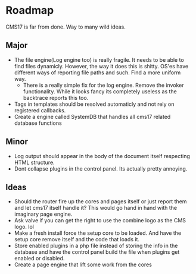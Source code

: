 Roadmap
==========
CMS17 is far from done. Way to many wild ideas.

Major
----------
* The file engine(Log engine too) is really fragile. It needs to be able to find files dynamicly. However, the way it does this is shitty. OS'es have different ways of reporting file paths and such. Find a more uniform way.
  * There is a really simple fix for the log engine. Remove the invoker functionality. While it looks fancy its completely useless as the backtrace reports this too.
* Tags in templates should be resolved automaticly and not rely on registered callbacks.
* Create a engine called SystemDB that handles all cms17 related database functions

Minor
----------
* Log output should appear in the body of the document itself respecting HTML structure.
* Dont collapse plugins in the control panel. Its actually pretty annoying.

Ideas
----------
* Should the router fire up the cores and pages itself or just report them and let cms17 itself handle it? This would go hand in hand with the imaginary page engine.
* Ask valve if you can get the right to use the combine logo as the CMS logo. lol
* Make a fresh install force the setup core to be loaded. And have the setup core remove itself and the code that loads it.
* Store enabled plugins in a php file instead of storing the info in the database and have the control panel build the file when plugins get enabled or disabled.
* Create a page engine that lift some work from the cores
